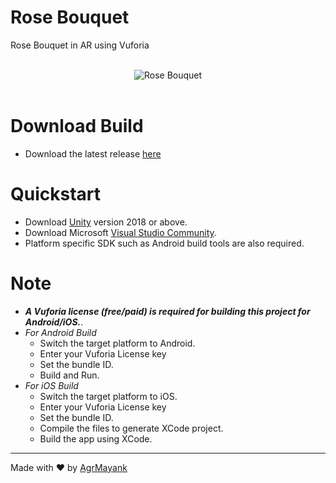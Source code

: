 # Rose Bouquet
 Rose Bouquet in AR using Vuforia

<p align="center">
  <br>
  <img src="RoseBouquet.jps" alt="Rose Bouquet">
  <br>
  <br>
</p>

# Download Build
- Download the latest release [here](https://github.com/AgrMayank/Rose-Bouquet/releases)

# Quickstart
- Download [Unity](https://unity3d.com/get-unity/download/archive) version 2018 or above.
- Download Microsoft [Visual Studio Community](https://visualstudio.microsoft.com/).
- Platform specific SDK such as Android build tools are also required.

# Note
- _**A *Vuforia license* (free/paid) is required for building this project for Android/iOS.**_.
- *For Android Build*
    - Switch the target platform to Android.
    - Enter your Vuforia License key
    - Set the bundle ID.
    - Build and Run.
- *For iOS Build*
    - Switch the target platform to iOS.
    - Enter your Vuforia License key
    - Set the bundle ID.
    - Compile the files to generate XCode project.
    - Build the app using XCode.

<hr>

Made with ❤ by [AgrMayank](https://github.com/AgrMayank)

